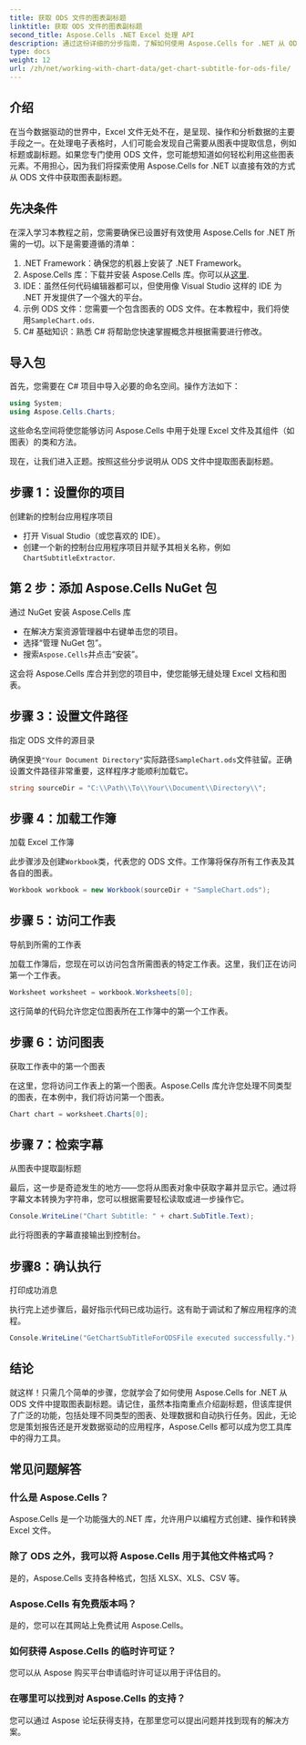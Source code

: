 ```yaml
---
title: 获取 ODS 文件的图表副标题
linktitle: 获取 ODS 文件的图表副标题
second_title: Aspose.Cells .NET Excel 处理 API
description: 通过这份详细的分步指南，了解如何使用 Aspose.Cells for .NET 从 ODS 文件中提取图表字幕。非常适合开发人员。
type: docs
weight: 12
url: /zh/net/working-with-chart-data/get-chart-subtitle-for-ods-file/
---
```

## 介绍

在当今数据驱动的世界中，Excel 文件无处不在，是呈现、操作和分析数据的主要手段之一。在处理电子表格时，人们可能会发现自己需要从图表中提取信息，例如标题或副标题。如果您专门使用 ODS 文件，您可能想知道如何轻松利用这些图表元素。不用担心，因为我们将探索使用 Aspose.Cells for .NET 以直接有效的方式从 ODS 文件中获取图表副标题。

## 先决条件

在深入学习本教程之前，您需要确保已设置好有效使用 Aspose.Cells for .NET 所需的一切。以下是需要遵循的清单：

1. .NET Framework：确保您的机器上安装了 .NET Framework。 
2.  Aspose.Cells 库：下载并安装 Aspose.Cells 库。你可以从[这里](https://releases.aspose.com/cells/net/).
3. IDE：虽然任何代码编辑器都可以，但使用像 Visual Studio 这样的 IDE 为 .NET 开发提供了一个强大的平台。
4. 示例 ODS 文件：您需要一个包含图表的 ODS 文件。在本教程中，我们将使用`SampleChart.ods`.
5. C# 基础知识：熟悉 C# 将帮助您快速掌握概念并根据需要进行修改。

## 导入包

首先，您需要在 C# 项目中导入必要的命名空间。操作方法如下：

```csharp
using System;
using Aspose.Cells.Charts;
```

这些命名空间将使您能够访问 Aspose.Cells 中用于处理 Excel 文件及其组件（如图表）的类和方法。

现在，让我们进入正题。按照这些分步说明从 ODS 文件中提取图表副标题。

## 步骤 1：设置你的项目

创建新的控制台应用程序项目

- 打开 Visual Studio（或您喜欢的 IDE）。
- 创建一个新的控制台应用程序项目并赋予其相关名称，例如`ChartSubtitleExtractor`.

## 第 2 步：添加 Aspose.Cells NuGet 包

通过 NuGet 安装 Aspose.Cells 库

- 在解决方案资源管理器中右键单击您的项目。
- 选择“管理 NuGet 包”。
- 搜索`Aspose.Cells`并点击“安装”。

这会将 Aspose.Cells 库合并到您的项目中，使您能够无缝处理 Excel 文档和图表。

## 步骤 3：设置文件路径

指定 ODS 文件的源目录

确保更换`"Your Document Directory"`实际路径`SampleChart.ods`文件驻留。正确设置文件路径非常重要，这样程序才能顺利加载它。

```csharp
string sourceDir = "C:\\Path\\To\\Your\\Document\\Directory\\";
```

## 步骤 4：加载工作簿

加载 Excel 工作簿

此步骤涉及创建`Workbook`类，代表您的 ODS 文件。工作簿将保存所有工作表及其各自的图表。

```csharp
Workbook workbook = new Workbook(sourceDir + "SampleChart.ods");
```

## 步骤 5：访问工作表

导航到所需的工作表

加载工作簿后，您现在可以访问包含所需图表的特定工作表。这里，我们正在访问第一个工作表。

```csharp
Worksheet worksheet = workbook.Worksheets[0];
```

这行简单的代码允许您定位图表所在工作簿中的第一个工作表。

## 步骤 6：访问图表

获取工作表中的第一个图表

在这里，您将访问工作表上的第一个图表。Aspose.Cells 库允许您处理不同类型的图表，在本例中，我们将访问第一个图表。

```csharp
Chart chart = worksheet.Charts[0];
```

## 步骤 7：检索字幕

从图表中提取副标题

最后，这一步是奇迹发生的地方——您将从图表对象中获取字幕并显示它。通过将字幕文本转换为字符串，您可以根据需要轻松读取或进一步操作它。

```csharp
Console.WriteLine("Chart Subtitle: " + chart.SubTitle.Text);
```

此行将图表的字幕直接输出到控制台。

## 步骤8：确认执行

打印成功消息

执行完上述步骤后，最好指示代码已成功运行。这有助于调试和了解应用程序的流程。

```csharp
Console.WriteLine("GetChartSubTitleForODSFile executed successfully.");
```

## 结论

就这样！只需几个简单的步骤，您就学会了如何使用 Aspose.Cells for .NET 从 ODS 文件中提取图表副标题。请记住，虽然本指南重点介绍副标题，但该库提供了广泛的功能，包括处理不同类型的图表、处理数据和自动执行任务。因此，无论您是策划报告还是开发数据驱动的应用程序，Aspose.Cells 都可以成为您工具库中的得力工具。

## 常见问题解答

### 什么是 Aspose.Cells？
Aspose.Cells 是一个功能强大的.NET 库，允许用户以编程方式创建、操作和转换 Excel 文件。

### 除了 ODS 之外，我可以将 Aspose.Cells 用于其他文件格式吗？
是的，Aspose.Cells 支持各种格式，包括 XLSX、XLS、CSV 等。

### Aspose.Cells 有免费版本吗？
是的，您可以在其网站上免费试用 Aspose.Cells。

### 如何获得 Aspose.Cells 的临时许可证？
您可以从 Aspose 购买平台申请临时许可证以用于评估目的。

### 在哪里可以找到对 Aspose.Cells 的支持？
您可以通过 Aspose 论坛获得支持，在那里您可以提出问题并找到现有的解决方案。